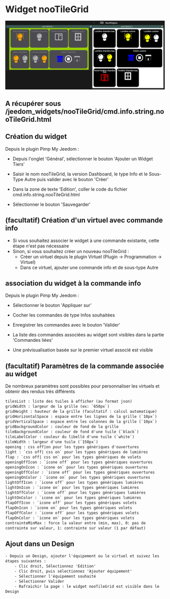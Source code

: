 # Widget nooTileGrid

![](doc/images/nooTileGrid.png)

## A récupérer sous /jeedom_widgets/nooTileGrid/cmd.info.string.nooTileGrid.html

## Création du widget

Depuis le plugin Pimp My Jeedom :

- Depuis l'onglet 'Général', sélectionner le bouton 'Ajouter un Widget Tiers'
- Saisir le nom nooTileGrid, la version Dashboard, le type Info et le Sous-Type Autre puis valider avec le bouton 'Créer'

- Dans la zone de texte 'Edition', coller le code du fichier cmd.info.string.nooTileGrid.html

- Sélectionner le bouton 'Sauvegarder'


## (facultatif) Création d'un virtuel avec commande info

- Si vous souhaitez associer le widget à une commande existante, cette étape n'est pas nécessaire
- Sinon, si vous souhaitez créer un nouveau nooTileGrid :
	- Créer un virtuel depuis le plugin Virtuel (Plugin -> Programmation -> Virtuel)
	- Dans ce virtuel, ajouter une commande info et de sous-type Autre

## association du widget à la commande info

Depuis le plugin Pimp My Jeedom :

- Sélectionner le bouton 'Appliquer sur'
- Cocher les commandes de type Infos souhaitées
- Enregistrer les commandes avec le bouton 'Valider'

- La liste des commandes associées au widget sont visibles dans la partie 'Commandes liées'
- Une prévisualisation basée sur le premier virtuel associé est visible

## (facultatif) Paramètres de la commande associée au widget

De nombreux paramètres sont possibles pour personnaliser les virtuels et obtenir des rendus très différents


    tilesList : liste des tuiles à afficher (au format json)
    gridWidth : largeur de la grille (ex: `650px`)
    gridHeight : hauteur de la grille (facultatif : calcul automatique)
    gridHorizontalSpace : espace entre les lignes de la grille (`10px`)
    gridVerticalSpace : espace entre les colonnes de la grille (`10px`)
    gridBackgroundColor : couleur de fond de la grille
    tileBackgroundColor : couleur de fond d'une tuile (`black`)
    tileLabelColor : couleur du libellé d'une tuile (`white`)
    tileWidth : largeur d'une tuile (`150px`)
    opening : css off|on pour les types génériques d'ouvertures
    light : `css off| css on` pour les types génériques de lumières
    flap : `css off| css on` pour les types génériques de volets
    openingOffIcon : `icone off` pour les types génériques ouvertures
    openingOnIcon : `icone on` pour les types génériques ouvertures
    openingOffColor : `icone off` pour les types génériques ouvertures
    openingOnColor : `icone on` pour les types génériques ouvertures
    lightOffIcon : `icone off` pour les types génériques lumières
    lightOnIcon : `icone on` pour les types génériques lumières
    lightOffColor : `icone off` pour les types génériques lumières
    lightOnColor : `icone on` pour les types génériques lumières
    flapOffIcon : `icone off` pour les types génériques volets
    flapOnIcon : `icone on` pour les types génériques volets
    flapOffColor : `icone off` pour les types génériques volets
    flapOnColor : `icone on` pour les types génériques volets
	contrainteMinMax : force la valeur entre (min, max), 0: pas de contrainte sur valeur, 1: contrainte sur valeur (1 par défaut)

## Ajout dans un Design

	- Depuis un Design, ajouter l'équipement ou le virtuel et suivez les étapes suivantes :
		- Clic droit, Sélectionnez 'Edition'
		- Clic droit, puis sélectionnez 'Ajouter équipement'
		- Sélectionner l'équipement souhaité
		- Sélectionner Valider
		- Rafraichir la page : le widget nooTileGrid est visible dans le Design
